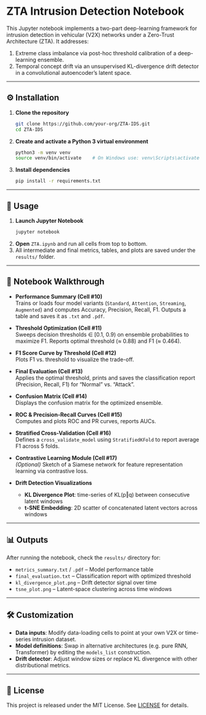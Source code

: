# ZTA Intrusion Detection Notebook

This Jupyter notebook implements a two-part deep-learning framework for intrusion detection in vehicular (V2X) networks under a Zero-Trust Architecture (ZTA). It addresses:

1. Extreme class imbalance via post-hoc threshold calibration of a deep-learning ensemble.  
2. Temporal concept drift via an unsupervised KL-divergence drift detector in a convolutional autoencoder’s latent space.

---

## ⚙️ Installation

1. **Clone the repository**  
   ```bash
   git clone https://github.com/your-org/ZTA-IDS.git
   cd ZTA-IDS
   ```

2. **Create and activate a Python 3 virtual environment**  
   ```bash
   python3 -m venv venv
   source venv/bin/activate    # On Windows use: venv\Scripts\activate
   ```

3. **Install dependencies**  
   ```bash
   pip install -r requirements.txt
   ```

---

## 🚀 Usage

1. **Launch Jupyter Notebook**  
   ```bash
   jupyter notebook
   ```
2. **Open** `ZTA.ipynb` and run all cells from top to bottom.  
3. All intermediate and final metrics, tables, and plots are saved under the `results/` folder.

---

## 📖 Notebook Walkthrough

- **Performance Summary (Cell #10)**  
  Trains or loads four model variants (`Standard`, `Attention`, `Streaming`, `Augmented`) and computes Accuracy, Precision, Recall, F1. Outputs a table and saves it as `.txt` and `.pdf`.

- **Threshold Optimization (Cell #11)**  
  Sweeps decision thresholds ∈ [0.1, 0.9) on ensemble probabilities to maximize F1. Reports optimal threshold (≈ 0.88) and F1 (≈ 0.464).

- **F1 Score Curve by Threshold (Cell #12)**  
  Plots F1 vs. threshold to visualize the trade-off.

- **Final Evaluation (Cell #13)**  
  Applies the optimal threshold, prints and saves the classification report (Precision, Recall, F1) for “Normal” vs. “Attack”.

- **Confusion Matrix (Cell #14)**  
  Displays the confusion matrix for the optimized ensemble.

- **ROC & Precision-Recall Curves (Cell #15)**  
  Computes and plots ROC and PR curves, reports AUCs.

- **Stratified Cross-Validation (Cell #16)**  
  Defines a `cross_validate_model` using `StratifiedKFold` to report average F1 across 5 folds.

- **Contrastive Learning Module (Cell #17)**  
  *(Optional)* Sketch of a Siamese network for feature representation learning via contrastive loss.

- **Drift Detection Visualizations**  
  - **KL Divergence Plot**: time-series of KL(p‖q) between consecutive latent windows  
  - **t-SNE Embedding**: 2D scatter of concatenated latent vectors across windows

---

## 📊 Outputs

After running the notebook, check the `results/` directory for:

- `metrics_summary.txt` / `.pdf` – Model performance table  
- `final_evaluation.txt` – Classification report with optimized threshold  
- `kl_divergence_plot.png` – Drift detector signal over time  
- `tsne_plot.png` – Latent-space clustering across time windows  

---

## 🛠️ Customization

- **Data inputs**: Modify data-loading cells to point at your own V2X or time-series intrusion dataset.  
- **Model definitions**: Swap in alternative architectures (e.g. pure RNN, Transformer) by editing the `models_list` construction.  
- **Drift detector**: Adjust window sizes or replace KL divergence with other distributional metrics.

---

## 📄 License

This project is released under the MIT License. See [LICENSE](LICENSE) for details.
```

